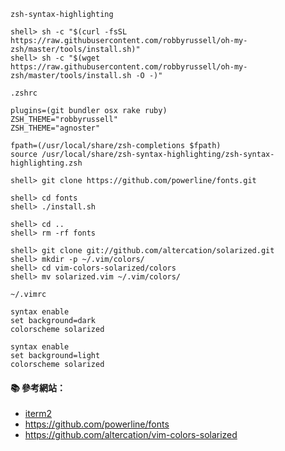 `zsh-syntax-highlighting`

```console
shell> sh -c "$(curl -fsSL https://raw.githubusercontent.com/robbyrussell/oh-my-zsh/master/tools/install.sh)"
shell> sh -c "$(wget https://raw.githubusercontent.com/robbyrussell/oh-my-zsh/master/tools/install.sh -O -)"
```

`.zshrc`

```
plugins=(git bundler osx rake ruby)
ZSH_THEME="robbyrussell"
ZSH_THEME="agnoster"

fpath=(/usr/local/share/zsh-completions $fpath)
source /usr/local/share/zsh-syntax-highlighting/zsh-syntax-highlighting.zsh
```

```console
shell> git clone https://github.com/powerline/fonts.git

shell> cd fonts
shell> ./install.sh

shell> cd ..
shell> rm -rf fonts
```
```console
shell> git clone git://github.com/altercation/solarized.git
shell> mkdir -p ~/.vim/colors/
shell> cd vim-colors-solarized/colors
shell> mv solarized.vim ~/.vim/colors/
```

`~/.vimrc`
```
syntax enable
set background=dark
colorscheme solarized
```
```
syntax enable
set background=light
colorscheme solarized
```

#### :books: 參考網站：
- [iterm2](https://www.iterm2.com/)
- https://github.com/powerline/fonts
- https://github.com/altercation/vim-colors-solarized
